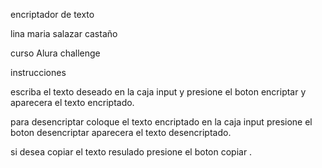 encriptador  de texto 

lina maria salazar castaño

curso Alura challenge

instrucciones 

escriba el texto deseado en la caja input y presione el boton encriptar y aparecera el texto encriptado.

para desencriptar coloque el texto encriptado en la caja input presione el boton desencriptar aparecera el texto desencriptado.

si desea copiar el texto resulado presione el boton copiar .
